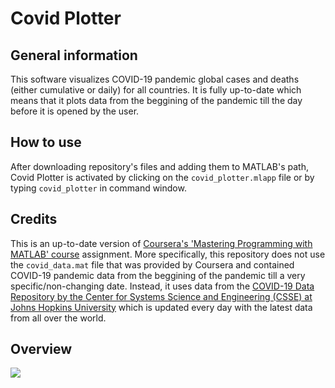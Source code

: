 # Covid Plotter

## General information

This software visualizes COVID-19 pandemic global cases and deaths (either cumulative or daily) for all countries. It is fully up-to-date which means that it plots data from the beggining of the pandemic till the day before it is opened by the user.

## How to use

After downloading repository's files and adding them to MATLAB's path, Covid Plotter is activated by clicking on the `covid_plotter.mlapp` file or by typing `covid_plotter` in command window.

## Credits

This is an up-to-date version of [Coursera's 'Mastering Programming with MATLAB' course](https://www.coursera.org/learn/advanced-matlab-programming) assignment. More specifically, this repository does not use the `covid_data.mat` file that was provided by Coursera and contained COVID-19 pandemic data from the beggining of the pandemic till a very specific/non-changing date. Instead, it uses data from the [COVID-19 Data Repository by the Center for Systems Science and Engineering (CSSE) at Johns Hopkins University](https://github.com/CSSEGISandData/COVID-19) which is updated every day with the latest data from all over the world.

## Overview

![](https://github.com/valiapp/Covid-Plotter/blob/main/demo.gif)
